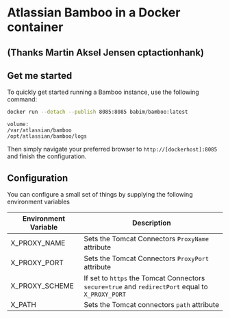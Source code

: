 # Atlassian Bamboo in a Docker container
## (Thanks Martin Aksel Jensen cptactionhank)

## Get me started

To quickly get started running a Bamboo instance, use the following command:
```bash
docker run --detach --publish 8085:8085 babim/bamboo:latest
```
```
volume:
/var/atlassian/bamboo
/opt/atlassian/bamboo/logs
```

Then simply navigate your preferred browser to `http://[dockerhost]:8085` and finish the configuration.

## Configuration

You can configure a small set of things by supplying the following environment variables

| Environment Variable   | Description |
| ---------------------- | ----------- |
| X_PROXY_NAME           | Sets the Tomcat Connectors `ProxyName` attribute |
| X_PROXY_PORT           | Sets the Tomcat Connectors `ProxyPort` attribute |
| X_PROXY_SCHEME         | If set to `https` the Tomcat Connectors `secure=true` and `redirectPort` equal to `X_PROXY_PORT`   |
| X_PATH                 | Sets the Tomcat connectors `path` attribute |

